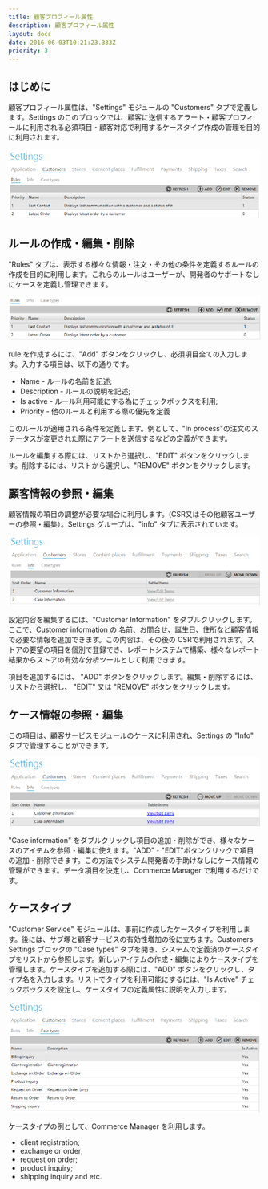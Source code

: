 ```yaml
---
title: 顧客プロフィール属性
description: 顧客プロフィール属性
layout: docs
date: 2016-06-03T10:21:23.333Z
priority: 3
---
```

## はじめに

顧客プロフィール属性は、"Settings" モジュールの "Customers" タブで定義します。Settings のこのブロックでは、顧客に送信するアラート・顧客プロフィールに利用される必須項目・顧客対応で利用するケースタイプ作成の管理を目的に利用されます。

![](../../../assets/images/docs/customers-tab.PNG)

## ルールの作成・編集・削除

"Rules" タブは、表示する様々な情報・注文・その他の条件を定義するルールの作成を目的に利用します。これらのルールはユーザーが、開発者のサポートなしにケースを定義し管理できます。

![](../../../assets/images/docs/rules.PNG)

rule を作成するには、"Add" ボタンをクリックし、必須項目全ての入力します。入力する項目は、以下の通りです。

* Name - ルールの名前を記述;
* Description - ルールの説明を記述;
* Is active - ルール利用可能にする為にチェックボックスを利用;
* Priority - 他のルールと利用する際の優先を定義

このルールが適用される条件を定義します。例として、"In process"の注文のステータスが変更された際にアラートを送信するなどの定義ができます。

ルールを編集する際には、リストから選択し、"EDIT" ボタンをクリックします。削除するには、リストから選択し、"REMOVE" ボタンをクリックします。

## 顧客情報の参照・編集

顧客情報の項目の調整が必要な場合に利用します。(CSR又はその他顧客ユーザーの参照・編集）。Settings グループは、"info" タブに表示されています。

![](../../../assets/images/docs/info-tab.PNG)

設定内容を編集するには、"Customer Information" をダブルクリックします。ここで、Customer information の 名前、お問合せ、誕生日、住所など顧客情報で必要な情報を追加できます。この内容は、その後の CSRで利用されます。ストアの要望の項目を個別で登録でき、レポートシステムで構築、様々なレポート結果からストアの有効な分析ツールとして利用できます。

項目を追加するには、 "ADD" ボタンをクリックします。編集・削除するには、リストから選択し、 "EDIT" 又は "REMOVE" ボタンをクリックします。

## ケース情報の参照・編集

この項目は、顧客サービスモジュールのケースに利用され、Settings の "Info" タブで管理することができます。

![](../../../assets/images/docs/case-information.PNG)

"Case information" をダブルクリックし項目の追加・削除ができ、様々なケースのアイテムを参照・編集に使えます。"ADD"・"EDIT"ボタンクリックで項目の追加・削除できます。この方法でシステム開発者の手助けなしにケース情報の管理ができます。データ項目を決定し、Commerce Manager で利用するだけです。

## ケースタイプ

"Customer Service" モジュールは、事前に作成したケースタイプを利用します。後には、サブ塚と顧客サービスの有効性増加の役に立ちます。Customers Settings ブロックの "Case types" タブを開き、システムで定義済のケースタイプをリストから参照します。新しいアイテムの作成・編集によりケースタイプを管理します。ケースタイプを追加する際には、"ADD" ボタンをクリックし、タイプ名を入力します。リストでタイプを利用可能にするには、"Is Active" チェックボックスを設定し、ケースタイプの定義属性に説明を入力します。

![](../../../assets/images/docs/case-types.PNG)

ケースタイプの例として、Commerce Manager を利用します。

* client registration;
* exchange or order;
* request on order;
* product inquiry;
* shipping inquiry and etc.